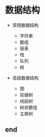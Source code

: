 # 数据结构

* 常用数据结构
  * 字符串
  * 数组
  * 链表
  * 栈
  * 队列
  * 树

* 高级数据结构
  * 图
  * 前缀树
  * 线段树
  * 树状数组
  * 主席树

## end

